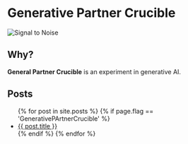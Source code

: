 # Generative Partner Crucible

![Signal to Noise](/PartnerCrucible/Library/signaltonoise-title.png)

## Why?

**General Partner Crucible** is an experiment in generative AI.

## Posts

<ul>
{% for post in site.posts %}
  {% if page.flag == 'GenerativePArtnerCrucible' %}
    <li>
      <a href="/PartnerCrucible{{ post.url }}">{{ post.title }}</a>
    </li>
  {% endif %}
{% endfor %}
</ul>

